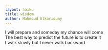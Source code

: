 ```yaml
---
layout: haiku
title: wisdom
author: Mahmoud Elkariouny
---
```



I will prepare and someday my chance will come <br>
The best way to predict the future is to create it <br>
I walk slowly but I never walk backward <br>